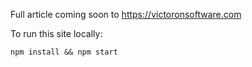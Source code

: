 Full article coming soon to https://victoronsoftware.com

To run this site locally:

```shell
npm install && npm start
```
